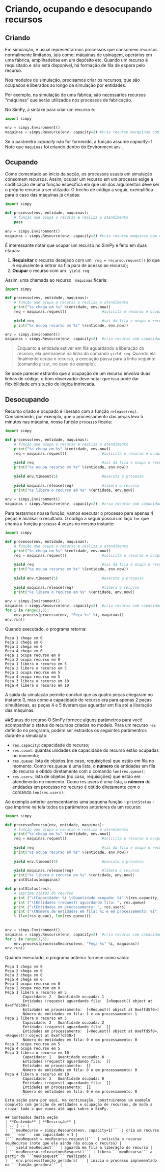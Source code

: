# Criando, ocupando e desocupando recursos

## Criando

Em simulação, é usual representarmos processos que consomem recursos normalmente limitados, tais como: máquinas de usinagem, operários em uma fábrica, empilhadeiras em um depósito etc. Quando um recurso é requisitado e não está disponível, há formação de fila de espera pelo recurso. 

Nos modelos de simulação, precisamos criar os recursos, que são ocupados e liberados ao longo da simulação por entidades.

Por exemplo, na simulação de uma fábrica, são necessários recursos "máquinas" que serão utilizados nos processos de fabricação.

No SimPy, a sintaxe para criar um recurso é:

```python
import simpy

env = simpy.Environment()
maquinas = simpy.Resource(env, capacity=2) #cria recurso marquinas com capacidadde 2
```

Se o parâmetro *capacity* não for fornecido, a função assume *capacity*=1. Note que
```maquinas``` foi criando dentro do Environment ```env```
.

## Ocupando
Como comentado ao início da seção, os processos usuais em simulação consomem recursos. Assim, ocupar um recurso em um processo exige a codificação de uma função específica em que um dos argumentos deve ser o próprio recurso a ser utilzado. O trecho de código a seguir, exemplifica para o caso das máquinas já criadas:

```python
import simpy

def processo(env, entidade, maquinas):
    # função que ocupa o recurso e realiza o atendimento
    pass
    
env = simpy.Environment()
maquinas = simpy.Resource(env, capacity=2) #cria recurso maquinas com capacidade 2
```

É interessante notar que ocupar um recurso no SimPy é feito em duas etapas:
1. **Requisitar** o recurso desejado com um ```
req = recurso.request()``` (o que é equivalente a entrar na fila para de acesso ao recurso);
1. **Ocupar** o recurso com um ```
yield req```

Assim, uma chamada ao recurso ```
maquinas```
 ficaria:

```python
import simpy

def processo(env, entidade, maquinas):
    # função que ocupa o recurso e realiza o atendimento
    print("%s chega em %s" %(entidade, env.now))
    req = maquinas.request()                #solicita o recurso e ocupa a fila
    
    yield req                               #sai da fila e ocupa o recurso
    print("%s ocupa recurso em %s" %(entidade, env.now))

env = simpy.Environment()
maquinas = simpy.Resource(env, capacity=2)  #cria recurso com capacidade 2
```

> Enquanto a entidade estiver em fila aguardando a liberação do recurso, ela permanece na linha do comando ```yield req```. Quando ela finalmente ocupa o recurso, a execução passa para a linha seguinte (comando ```print```, no caso do exemplo).



Se pode parecer estranho que a ocupação de um recurso envolva duas linhas de código, o bom observador deve notar que isso pode dar flexibilidade em situção de lógica intrincada.

## Desocupando
Recurso criado e ocupado é liberado com a função ```release(req)```. Considerando, por exemplo, que o processamento das peças leva 5 minutos nas máquina, nossa função ```processo``` ficaria:

```python
import simpy

def processo(env, entidade, maquinas):
    # função que ocupa o recurso e realiza o atendimento
    print("%s chega em %s" %(entidade, env.now))
    req = maquinas.request()                #solicita o recurso e ocupa a fila
    
    yield req                               #sai da fila e ocupa o recurso
    print("%s ocupa recurso em %s" %(entidade, env.now))
    
    yield env.timeout(5)                    #executa o processo
    
    yield maquinas.release(req)             #libera o recurso
    print("%s libera o recurso em %s" %(entidade, env.now))
    
env = simpy.Environment()
maquinas = simpy.Resource(env, capacity=2)  #cria recurso com capacidade 2
```
Para testarmos nossa função, vamos executar o processo para apenas 4 peças e analisar o resultado. O código a seguir possui um laço ```for``` que chama a função ```processo``` 4 vezes no mesmo instante:

```python
import simpy

def processo(env, entidade, maquinas):
    # função que ocupa o recurso e realiza o atendimento
    print("%s chega em %s" %(entidade, env.now))
    req = maquinas.request()                #solicita o recurso e ocupa a fila
    
    yield req                               #sai da fila e ocupa o recurso
    print("%s ocupa recurso em %s" %(entidade, env.now))
    
    yield env.timeout(5)                    #executa o processo
    
    yield maquinas.release(req)             #libera o recurso
    print("%s libera o recurso em %s" %(entidade, env.now))
    
env = simpy.Environment()
maquinas = simpy.Resource(env, capacity=2)  #cria recurso com capacidade 2
for i in range(1,5):
    env.process(processo(env, "Peça %s" %i, maquinas))
env.run()
```

Quando executado, o programa retorna:

```
Peça 1 chega em 0
Peça 2 chega em 0
Peça 3 chega em 0
Peça 4 chega em 0
Peça 1 ocupa recurso em 0
Peça 2 ocupa recurso em 0
Peça 1 libera o recurso em 5
Peça 2 libera o recurso em 5
Peça 3 ocupa recurso em 5
Peça 4 ocupa recurso em 5
Peça 3 libera o recurso em 10
Peça 4 libera o recurso em 10
```
A saída da simulação permite concluir que as quatro peças chegaram no instante 0, mas como a capacidade do recurso era para apenas 2 peças simultâneas, as peças 4 e 5 tiveram que aguardar em fila até a liberação das máquinas.

##Status do recurso
O SimPy fornece alguns parâmetros para você acompanhar o status do recursos criados no modelo. Para um recurso ```res``` definido no programa, podem ser estraídos os seguintes parâmentros durante a simulação:

* ```res.capacity```: capacidade do recurso;
* ```res.count```: quantas unidades de capacidade do recurso estão ocupadas no momento;
* ```res.queue```: lista de objetos (no caso, requisições) que estão em fila no momento. Como res.queue é uma lista, o **número** de entidades em fila do recurso é obtido diretamente com o comando ```len(res.queue)```;
* ```res.users```: lista de objetos (no caso, requisições) que estão em atendimento no momento. Como res.users é uma lista, o **número** de entidades em processo no recurso é obtido diretamente com o comando ```len(res.users)```.

Ao exemplo anterior acrescentamos uma pequena função - ```printStatus``` - que imprime na tela todos os parâmetros anteriores de um recurso:

```python
import simpy

def processoRecurso(env, entidade, maquinas):
    # função que ocupa o recurso e realiza o atendimento
    print("%s chega em %s" %(entidade, env.now))
    req = maquinas.request()                #solicita o recurso e ocupa a fila
    
    yield req                               #sai da fila e ocupa o recurso
    print("%s ocupa recurso em %s" %(entidade, env.now))
    
    yield env.timeout(5)                    #executa o processo
    
    yield maquinas.release(req)             #libera o recurso
    print("%s libera o recurso em %s" %(entidade, env.now))
    printStatus(maquinas)

def printStatus(res):
    # imprime status do recurso
    print ("\tCapacidade: %i \tQuantidade ocupada: %i" %(res.capacity,  res.count))
    print ("\tEntidades (request) aguardando fila: ", res.queue)
    print ("\tEntidades em processamento: ", res.users)
    print ("\tNúmero de entidades em fila: %i e em processamento: %i"
    % (len(res.queue), len(res.queue)))
    
    
env = simpy.Environment()
maquinas = simpy.Resource(env, capacity=2)  #cria recurso com capacidade 2
for i in range(1,5):
    env.process(processoRecurso(env, "Peça %s" %i, maquinas))
env.run()
```

Quando executado, o programa anterior fornece como saída:

```
Peça 1 chega em 0
Peça 2 chega em 0
Peça 3 chega em 0
Peça 4 chega em 0
Peça 1 ocupa recurso em 0
Peça 2 ocupa recurso em 0
Peça 1 libera o recurso em 5
        Capacidade: 2   Quantidade ocupada: 1
        Entidades (request) aguardando fila:  [<Request() object at 0xeffd530>]
        Entidades em processamento:  [<Request() object at 0xeffd5f0>]
        Número de entidades em fila: 1 e em processamento: 1
Peça 2 libera o recurso em 5
        Capacidade: 2   Quantidade ocupada: 2
        Entidades (request) aguardando fila:  []
        Entidades em processamento:  [<Request() object at 0xeffd5f0>, <Request() object at 0xeffd530>]
        Número de entidades em fila: 0 e em processamento: 0
Peça 3 ocupa recurso em 5
Peça 4 ocupa recurso em 5
Peça 3 libera o recurso em 10
        Capacidade: 2   Quantidade ocupada: 0
        Entidades (request) aguardando fila:  []
        Entidades em processamento:  []
        Número de entidades em fila: 0 e em processamento: 0
Peça 4 libera o recurso em 10
        Capacidade: 2   Quantidade ocupada: 0
        Entidades (request) aguardando fila:  []
        Entidades em processamento:  []
        Número de entidades em fila: 0 e em processamento: 0
        ```
Esta seção para por aqui. Na continuação, construiremos um exemplo completo com geração de entidades e ocupação de recursos, de modo a cruzar tudo o que vimos até aqui sobre o SimPy.

## Conteúdos desta seção
| **Conteúdo** | **Descrição** |
| -- | -- |
| ```meuRecurso = simpy.Resource(env, capacity=1)``` | cria um recurso em ```env``` com capacidade = 1 |
|``` meuRequest = meuRecurso.request()``` | solicita o recurso meuRecurso (note que ele ainda não ocupa o recurso) |
| ```yield meuRequest``` | aguarda em fila a liberação do recurso |
| ```meuRecurso.release(meuResquest)``` | libera ```meuRecurso``` a partir do ```meuResquest``` realizado |
| ```env.process(função_geradora)``` | inicia o processo implementado na ```função_geradora``` |






    
